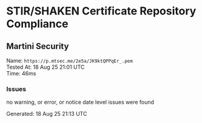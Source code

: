 # STIR/SHAKEN Certificate Repository Compliance

## Martini Security

Name: `https://p.mtsec.me/2e5a/JK9ktQPPqEr_.pem`\
Tested At: 18 Aug 25 21:01 UTC\
Time: 46ms

### Issues

no warning, or error, or notice date level issues were found

Generated: 18 Aug 25 21:13 UTC
